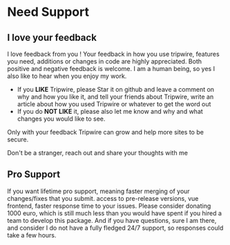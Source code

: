 # Need Support

## I love your feedback
I love feedback from you !
Your feedback in how you use tripwire, features you need, additions or changes in code are highly appreciated.
Both positive and negative feedback is welcome. I am a human being, so yes I also like to hear when you enjoy my work.
* If you **LIKE** Tripwire, please Star it on github and leave a comment on why and how you like it, and tell your friends about Tripwire, write an article about how you used Tripwire or whatever to get the word out
* If you do **NOT LIKE** it, please also let me know and why and what changes you would like to see.

Only with your feedback Tripwire can grow and help more sites to be secure.

Don't be a stranger, reach out and share your thoughts with me

<!--@include: ./donations.md-->


## Pro Support
If you want lifetime pro support, meaning faster merging of your changes/fixes that you submit. access to pre-release versions, vue frontend,
faster response time to your issues. Please consider donating 1000 euro, which is still much less than you would have spent if you hired a team to develop this package.
And if you have questions, sure I am there, and consider I do not have a fully fledged 24/7 support, so responses could take a few hours. 
